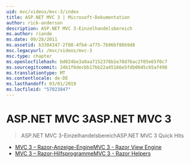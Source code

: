 ```yaml
---
uid: mvc/videos/mvc-3/index
title: ASP.NET MVC 3 | Microsoft-Dokumentation
author: rick-anderson
description: ASP.NET MVC 3-Einzelhandelsbereich
ms.author: riande
ms.date: 09/28/2011
ms.assetid: b3384347-2f88-4fb4-a775-7b96bf88b9d8
msc.legacyurl: /mvc/videos/mvc-3
msc.type: chapter
ms.openlocfilehash: bd024be3a9aa7152378b1e78d76ac2f05e65f0c7
ms.sourcegitcommit: 24b1f6decbb17bb22a45166e5fdb0845c65af498
ms.translationtype: MT
ms.contentlocale: de-DE
ms.lasthandoff: 03/01/2019
ms.locfileid: "57023847"
---
```

<a name="aspnet-mvc-3"></a><span data-ttu-id="dd967-103">ASP.NET MVC 3</span><span class="sxs-lookup"><span data-stu-id="dd967-103">ASP.NET MVC 3</span></span>
====================
> <span data-ttu-id="dd967-104">ASP.NET MVC 3-Einzelhandelsbereich</span><span class="sxs-lookup"><span data-stu-id="dd967-104">ASP.NET MVC 3 Quick Hits</span></span>


- [<span data-ttu-id="dd967-105">MVC 3 – Razor-Anzeige-Engine</span><span class="sxs-lookup"><span data-stu-id="dd967-105">MVC 3 - Razor View Engine</span></span>](mvc-3-razor-view-engine.md)
- [<span data-ttu-id="dd967-106">MVC 3 – Razor-Hilfsprogramme</span><span class="sxs-lookup"><span data-stu-id="dd967-106">MVC 3 - Razor Helpers</span></span>](mvc-3-razor-helpers.md)
